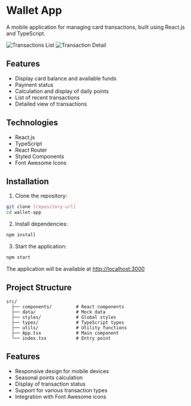 # Wallet App

A mobile application for managing card transactions, built using React.js and TypeScript.

![Transactions List](https://drive.google.com/file/d/1e_MMdY8H-H_NlJiKWDPcd22XEvTrU7gv/view?usp=sharing)
![Transaction Detail](https://drive.google.com/file/d/1mucflyFTQiJ-Hzo8e6ZEZt4KA8LOrEoU/view?usp=sharing)


## Features

- Display card balance and available funds
- Payment status
- Calculation and display of daily points
- List of recent transactions
- Detailed view of transactions

## Technologies

- React.js
- TypeScript
- React Router
- Styled Components
- Font Awesome Icons

## Installation

1. Clone the repository:
```bash
git clone [repository-url]
cd wallet-app
```

2. Install dependencies:
```bash
npm install
```

3. Start the application:
```bash
npm start
```

The application will be available at [http://localhost:3000](http://localhost:3000)

## Project Structure

```
src/
  ├── components/         # React components
  ├── data/               # Mock data
  ├── styles/             # Global styles
  ├── types/              # TypeScript types
  ├── utils/              # Utility functions
  ├── App.tsx             # Main component
  └── index.tsx           # Entry point
```

## Features

- Responsive design for mobile devices
- Seasonal points calculation
- Display of transaction status
- Support for various transaction types
- Integration with Font Awesome icons

